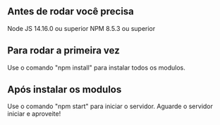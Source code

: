 ## Antes de rodar você precisa
Node JS 14.16.0 ou superior
NPM 8.5.3 ou superior

## Para rodar a primeira vez
Use o comando "npm install" para instalar todos os modulos.

## Após instalar os modulos
Use o comando "npm start" para iniciar o servidor.
Aguarde o servidor iniciar e aproveite!

